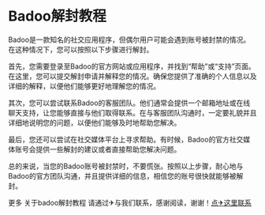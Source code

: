 # Badoo解封教程

Badoo是一款知名的社交应用程序，但偶尔用户可能会遇到账号被封禁的情况。在这种情况下，您可以按照以下步骤进行解封。

首先，您需要登录至Badoo的官方网站或应用程序，并找到“帮助”或“支持”页面。在这里，您可以提交解封申请并解释您的情况。确保您提供了准确的个人信息以及详细的解释，以便他们能够更好地理解您的情况。

其次，您可以尝试联系Badoo的客服团队。他们通常会提供一个邮箱地址或在线聊天支持，让您能够直接与他们取得联系。在与客服团队沟通时，一定要礼貌并且详细地说明您的问题，以便他们能够及时地帮助您解决。

最后，您还可以尝试在社交媒体平台上寻求帮助。有时候，Badoo的官方社交媒体账号会提供一些解封的建议或者直接帮助您解决问题。

总的来说，当您的Badoo账号被封禁时，不要慌张。按照以上步骤，耐心地与Badoo的官方团队沟通，并且提供详细的信息，相信您的账号很快就能够被解封。

更多 关于badoo解封教程 请通过✈与我们联系，感谢阅读，谢谢！[点✈这里联系](https://1.k02.cc)